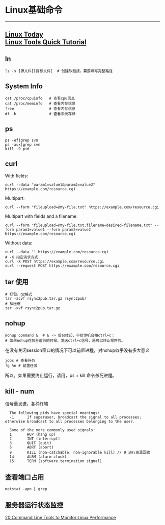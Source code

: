 # Linux基础命令

---
[Linux Today][1]  
[Linux Tools Quick Tutorial](http://linuxtools-rst.readthedocs.org/zh_CN/latest/tool/crontab.html)
---
## ln
```shell
ls -s [源文件][目标文件]  # 创建软链接，需要填写完整路径
```

## System Info
```shell
cat /proc/cpuinfo   # 查看cpu信息
cat /proc/meminfo   # 查看内存信息
free                # 查看内存信息
df -h               # 查看系统存储
```

## ps
```shell
ps -ef|grep svn
ps -aux|grep svn
kill -9 pid
```

## curl
With fields:
```shell
curl --data "param1=value1&param2=value2" https://example.com/resource.cgi
```

Multipart:
```
curl --form "fileupload=@my-file.txt" https://example.com/resource.cgi
```

Multipart with fields and a filename:
```shell
curl --form "fileupload=@my-file.txt;filename=desired-filename.txt" --form param1=value1 --form param2=value2 https://example.com/resource.cgi
```

Without data:
```shell
curl --data '' https://example.com/resource.cgi
# -X 指定请求方式
curl -X POST https://example.com/resource.cgi
curl --request POST https://example.com/resource.cgi
```


## tar 使用
```shell
# 打包，gz格式
tar -zcvf rsync2pub.tar.gz rsync2pub/
# 解压缩
tar -xvf rsync2pub.tar.gz
```

## nohup
```shell
nohup command &  # & -> 后台挂起，不给你机会按ctrl+c；
# 如果nohup在前台运行的时候，发送ctrl+c信号，是可以终止程序的。
```
在没有关闭session窗口的情况下可以前置进程，对nohup似乎没有多大意义
```shell
jobs # 查看任务
fg %n # 前置任务
```
所以，如果需要终止运行，请用，ps + kill 命令杀死进程。


## kill - num
信号量发送，各种终端
```shell
  The following pids have special meanings:
  -1      If superuser, broadcast the signal to all processes; otherwise broadcast to all processes belonging to the user.

  Some of the more commonly used signals:
  1       HUP (hang up)
  2       INT (interrupt)
  3       QUIT (quit)
  6       ABRT (abort)
  9       KILL (non-catchable, non-ignorable kill) // 9 进行资源回收
  14      ALRM (alarm clock)
  15      TERM (software termination signal)
```

## 查看端口占用
```shell
netstat -apn | grep 
```


## 服务器运行状态监控
[20 Command Line Tools to Monitor Linux Performance][2]


  [1]: http://man.linuxde.net/
  [2]: http://www.tecmint.com/command-line-tools-to-monitor-linux-performance/